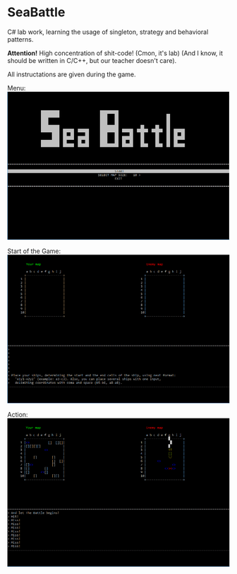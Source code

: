 # SeaBattle

C# lab work, learning the usage of singleton, strategy and behavioral patterns.

**Attention!** High concentration of shit-code! (Cmon, it's lab) (And I know, it should be written in C/C++, but our teacher doesn't care).

All instructations are given during the game.

Menu:
![menu screenshot](https://github.com/AwesomeKPIPenguin/ReadmeImages/blob/master/menu.PNG)

Start of the Game:
![menu screenshot](https://github.com/AwesomeKPIPenguin/ReadmeImages/blob/master/start.PNG)

Action:
![menu screenshot](https://github.com/AwesomeKPIPenguin/ReadmeImages/blob/master/image.png)
